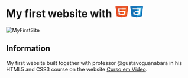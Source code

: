 # My first website with <img alt="Clas-HTML" height="30" width="40" src="https://raw.githubusercontent.com/devicons/devicon/master/icons/html5/html5-original.svg"><img alt="Clas-CSS" height="30" width="40" src="https://raw.githubusercontent.com/devicons/devicon/master/icons/css3/css3-original.svg">
![MyFirstSite](https://user-images.githubusercontent.com/68075842/135344725-74f141b6-f54a-45d9-ba31-3ca4dae8bd58.png)

## Information
My first website built together with professor @gustavoguanabara in his HTML5 and CSS3 course on the website [Curso em Video](https://www.cursoemvideo.com/).
